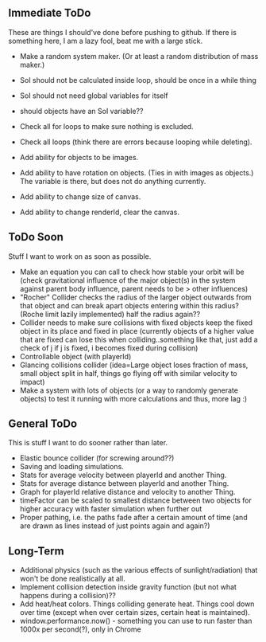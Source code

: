 Immediate ToDo
--------------

These are things I should've done before pushing to github. If there is something here, I am a lazy fool, beat me with a large stick.

* Make a random system maker. (Or at least a random distribution of mass maker.)

* SoI should not be calculated inside loop, should be once in a while thing
* SoI should not need global variables for itself
* should objects have an SoI variable??

* Check all for loops to make sure nothing is excluded.
* Check all loops (think there are errors because looping while deleting).
* Add ability for objects to be images.
* Add ability to have rotation on objects. (Ties in with images as objects.) The variable is there, but
  does not do anything currently.
* Add ability to change size of canvas.
* Add ability to change renderId, clear the canvas.

ToDo Soon
---------

Stuff I want to work on as soon as possible.

* Make an equation you can call to check how stable your orbit will be (check gravitational influence
  of the major object(s) in the system against parent body influence, parent
  needs to be > other influences)
* "Rocher" Collider checks the radius of the larger object outwards from that object and can break
  apart objects entering within this radius? (Roche limit lazily implemented) half the radius again??
* Collider needs to make sure collisions with fixed objects keep the fixed object in its place and
  fixed in place (currently objects of a higher value that are fixed can lose this when
  colliding..something like that, just add a check of j if j is fixed, i becomes fixed during collision)
* Controllable object (with playerId)
* Glancing collisions collider (idea=Large object loses fraction of mass, small object split in
  half, things go flying off with similar velocity to impact)
* Make a system with lots of objects (or a way to randomly generate objects) to test it running with more calculations and thus, more lag :)

General ToDo
------------

This is stuff I want to do sooner rather than later.

* Elastic bounce collider (for screwing around??)
* Saving and loading simulations.
* Stats for average velocity between playerId and another Thing.
* Stats for average distance between playerId and another Thing.
* Graph for playerId relative distance and velocity to another Thing.
* timeFactor can be scaled to smallest distance between two objects for higher accuracy with
  faster simulation when further out
* Proper pathing, i.e. the paths fade after a certain amount of time (and are drawn as lines instead
  of just points again and again?)

Long-Term
---------

* Additional physics (such as the various effects of sunlight/radiation) that won't be done realistically
  at all.
* Implement collision detection inside gravity function (but not what happens during a collision)??
* Add heat/heat colors. Things colliding generate heat. Things cool down over time (except when over
  certain sizes, certain heat is maintained).
* window.performance.now() - something you can use to run faster than 1000x per second(?), only in Chrome